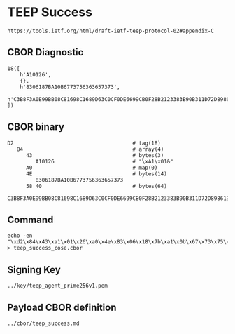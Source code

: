<!--
 Copyright (c) 2020 SECOM CO., LTD. All Rights reserved.

 SPDX-License-Identifier: BSD-2-Clause
-->

# TEEP Success
    https://tools.ietf.org/html/draft-ietf-teep-protocol-02#appendix-C

## CBOR Diagnostic
    18([
        h'A10126',
        {},
        h'8306187BA10B6773756363657373',
        h'C3B8F3A0E99BB08C81698C1689D63C0CF0DE6699CB0F28B2123383B90B311D72D898619E7D733BC1EEEC07E6F6C585E925BBD5CD986434BD0A44FFBDACF9FD92'
    ])

## CBOR binary
    D2                                      # tag(18)
       84                                   # array(4)
          43                                # bytes(3)
             A10126                         # "\xA1\x01&"
          A0                                # map(0)
          4E                                # bytes(14)
             8306187BA10B6773756363657373
          58 40                             # bytes(64)
             C3B8F3A0E99BB08C81698C1689D63C0CF0DE6699CB0F28B2123383B90B311D72D898619E7D733BC1EEEC07E6F6C585E925BBD5CD986434BD0A44FFBDACF9FD92

## Command
    echo -en "\xd2\x84\x43\xa1\x01\x26\xa0\x4e\x83\x06\x18\x7b\xa1\x0b\x67\x73\x75\x63\x63\x65\x73\x73\x58\x40\xc3\xb8\xf3\xa0\xe9\x9b\xb0\x8c\x81\x69\x8c\x16\x89\xd6\x3c\x0c\xf0\xde\x66\x99\xcb\x0f\x28\xb2\x12\x33\x83\xb9\x0b\x31\x1d\x72\xd8\x98\x61\x9e\x7d\x73\x3b\xc1\xee\xec\x07\xe6\xf6\xc5\x85\xe9\x25\xbb\xd5\xcd\x98\x64\x34\xbd\x0a\x44\xff\xbd\xac\xf9\xfd\x92" > teep_success_cose.cbor

## Signing Key
    ../key/teep_agent_prime256v1.pem

## Payload CBOR definition
    ../cbor/teep_success.md
